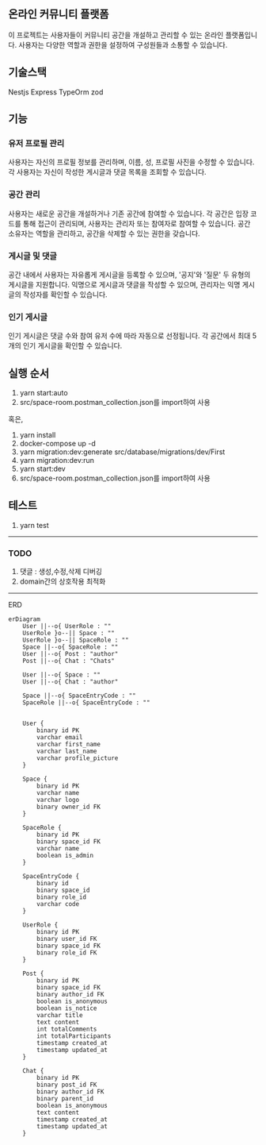 ## 온라인 커뮤니티 플랫폼

이 프로젝트는 사용자들이 커뮤니티 공간을 개설하고 관리할 수 있는 온라인 플랫폼입니다. 사용자는 다양한 역할과 권한을 설정하여 구성원들과 소통할 수 있습니다.

## 기술스택

Nestjs Express TypeOrm zod

## 기능

### 유저 프로필 관리

사용자는 자신의 프로필 정보를 관리하며, 이름, 성, 프로필 사진을 수정할 수 있습니다.
각 사용자는 자신이 작성한 게시글과 댓글 목록을 조회할 수 있습니다.

### 공간 관리

사용자는 새로운 공간을 개설하거나 기존 공간에 참여할 수 있습니다.
각 공간은 입장 코드를 통해 접근이 관리되며, 사용자는 관리자 또는 참여자로 참여할 수 있습니다.
공간 소유자는 역할을 관리하고, 공간을 삭제할 수 있는 권한을 갖습니다.

### 게시글 및 댓글

공간 내에서 사용자는 자유롭게 게시글을 등록할 수 있으며, '공지'와 '질문' 두 유형의 게시글을 지원합니다.
익명으로 게시글과 댓글을 작성할 수 있으며, 관리자는 익명 게시글의 작성자를 확인할 수 있습니다.

### 인기 게시글

인기 게시글은 댓글 수와 참여 유저 수에 따라 자동으로 선정됩니다.
각 공간에서 최대 5개의 인기 게시글을 확인할 수 있습니다.

## 실행 순서

1. yarn start:auto
2. src/space-room.postman_collection.json를 import하여 사용

혹은,

1. yarn install
2. docker-compose up -d
3. yarn migration:dev:generate src/database/migrations/dev/First
4. yarn migration:dev:run
5. yarn start:dev
6. src/space-room.postman_collection.json를 import하여 사용

## 테스트

1. yarn test

---

### TODO

1.  댓글 : 생성,수정,삭제 디버깅
2.  domain간의 상호작용 최적화

---

ERD

```mermaid
erDiagram
    User ||--o{ UserRole : ""
    UserRole }o--|| Space : ""
    UserRole }o--|| SpaceRole : ""
    Space ||--o{ SpaceRole : ""
    User ||--o{ Post : "author"
    Post ||--o{ Chat : "Chats"

    User ||--o{ Space : ""
    User ||--o{ Chat : "author"

    Space ||--o{ SpaceEntryCode : ""
    SpaceRole ||--o{ SpaceEntryCode : ""


    User {
        binary id PK
        varchar email
        varchar first_name
        varchar last_name
        varchar profile_picture
    }

    Space {
        binary id PK
        varchar name
        varchar logo
        binary owner_id FK
    }

    SpaceRole {
        binary id PK
        binary space_id FK
        varchar name
        boolean is_admin
    }

    SpaceEntryCode {
        binary id
        binary space_id
        binary role_id
        varchar code
    }

    UserRole {
        binary id PK
        binary user_id FK
        binary space_id FK
        binary role_id FK
    }

    Post {
        binary id PK
        binary space_id FK
        binary author_id FK
        boolean is_anonymous
        boolean is_notice
        varchar title
        text content
        int totalComments
        int totalParticipants
        timestamp created_at
        timestamp updated_at
    }

    Chat {
        binary id PK
        binary post_id FK
        binary author_id FK
        binary parent_id
        boolean is_anonymous
        text content
        timestamp created_at
        timestamp updated_at
    }
```
